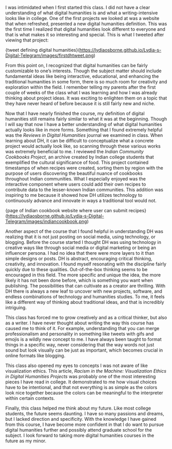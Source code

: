 I was intimidated when I first started this class. I did not have a clear understanding of what digital humanities is and what a writing-intensive looks like in college. One of the first projects we looked at was a website that when refreshed, presented a new digital humanities definition. This was the first time I realized that digital humanities look different to everyone and that is what makes it so interesting and special. This is what I tweeted after viewing that project:

{tweet defining digital humanities}(https://lydiaosborne.github.io/Lydia-s-Digital-Telegram/images/firstdhtweet.png)

From this point on, I recognized that digital humanities can be fairly customizable to one’s interests. Though the subject matter should include fundamental ideas like being interactive, educational, and enhancing the traditional humanities in some form, there is so much room for creativity and exploration within the field. I remember telling my parents after the first couple of weeks of the class what I was learning and how I was already thinking about project ideas. It was exciting to enlighten them on a topic that they have never heard of before because it is still fairly new and niche. 

Now that I have nearly finished the course, my definition of digital humanities still remains fairly similar to what it was at the beginning. Though I will say that now I have a better understanding of what digital humanities actually looks like in more forms. Something that I found extremely helpful was the _Reviews in Digital Humanities_ journal we examined in class. When learning about DH, it can be difficult to conceptualize what a concrete project would actually look like, so scanning through these various works was extremely beneficial to me. I reviewed the _Indian Community Cookbooks Project_, an archive created by Indian college students that exemplified the cultural significance of food. This project contained timestamps of when recipes were created, sorting them by region with the purpose of users discovering the beautiful nuance of cookbooks throughout Indian communities. What I especially enjoyed was the interactive component where users could add their own recipes to contribute data to the lesser-known Indian communities. This addition was inspiring to me because it showed how DH utilizes technology to continuously advance and innovate in ways a traditional tool would not. 

{page of Indian cookbook website where user can submit recipes}(https://lydiaosborne.github.io/Lydia-s-Digital-Telegram/images/indiancookbook.png)

Another aspect of the course that I found helpful in understanding DH was realizing that it is not just posting on social media, using technology, or blogging. Before the course started I thought DH was using technology in creative ways like through social media or digital marketing or being an influencer persona. I had no idea that there were more layers to it than simple designs or posts. DH is abstract, encouraging critical thinking, creativity, and innovation. I found myself resonating with the discipline fairly quickly due to these qualities. Out-of-the-box thinking seems to be encouraged in this field. The more specific and unique the idea, the more likely it has not been done before, which is something you want when publishing. The possibilities that can cultivate as a creator are thrilling. With DH there is always a new leaf to uncover with new projects, software, and endless combinations of technology and humanities studies. To me, it feels like a different way of thinking about traditional ideas, and that is incredibly intriguing.

This class has forced me to grow creatively and as a critical thinker, but also as a writer. I have never thought about writing the way this course has caused me to think of it. For example, understanding that you can merge professionalism and personality in something like tweets with gifs and emojis is a wildly new concept to me. I have always been taught to format things in a specific way, never considering that the way words not just sound but look visually can be just as important, which becomes crucial in online formats like blogging. 

This class also opened my eyes to concepts I was not aware of like visualization ethics. This article, _Racism in the Machine: Visualization Ethics in Digital Humanities Projects_ was probably one of the most interesting pieces I have read in college. It demonstrated to me how visual choices have to be intentional, and that not everything is as simple as the colors look nice together because the colors can be meaningful to the interpreter within certain contexts. 

Finally, this class helped me think about my future. Like most college students, the future seems daunting. I have so many passions and dreams, but I lacked direction and specificity. With the knowledge I have gained from this course, I have become more confident in that I do want to pursue digital humanities further and possibly attend graduate school for the subject. I look forward to taking more digital humanities courses in the future as my minor.



